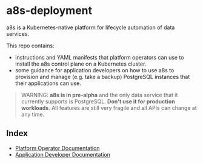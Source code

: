 # a8s-deployment

a8s is a Kubernetes-native platform for lifecycle automation of data services.

This repo contains:

- instructions and YAML manifests that platform operators can use to install the a8s control plane
on a Kubernetes cluster.
- some guidance for application developers on how to use a8s to provision and manage (e.g. take a
backup) PostgreSQL instances that their applications can use.

> WARNING: **a8s is in pre-alpha** and the only data service that it currently supports is
PostgreSQL. **Don't use it for production workloads**. All features are still very fragile and all
APIs can change at any time.

## Index

- [Platform Operator Documentation](docs/platform_operators.md)
- [Application Developer Documentation](docs/application_developers.md)
